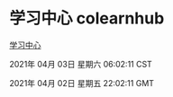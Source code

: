 # 学习中心 colearnhub
[学习中心](http://58.48.54.58:56308/colearnhub/)

2021年 04月 03日 星期六 06:02:11 CST

2021年 04月 02日 星期五 22:02:11 GMT
